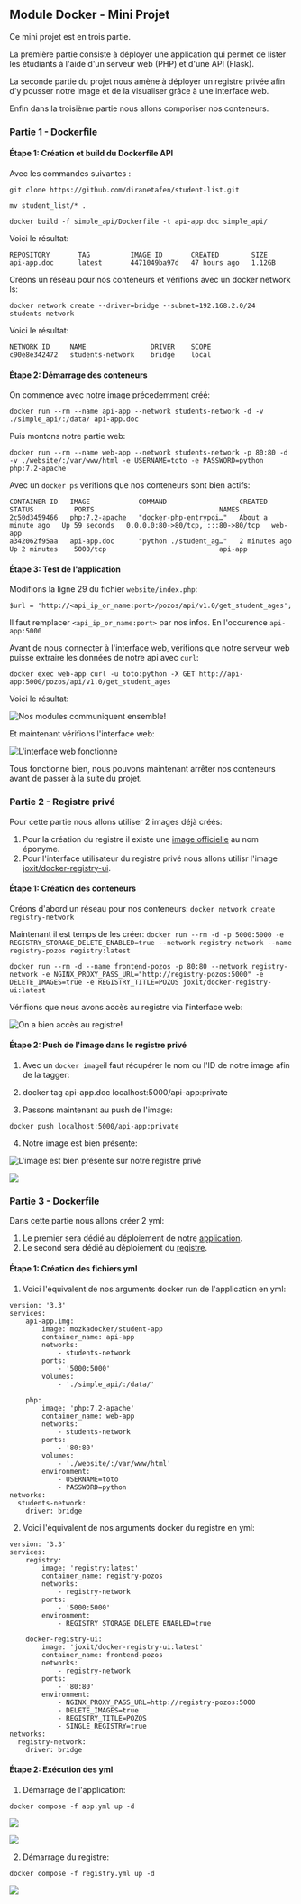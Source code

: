 ## Module Docker - Mini Projet

Ce mini projet est en trois partie.

La première partie consiste à déployer une application qui permet de lister les étudiants à l'aide d'un serveur web (PHP) et d'une API (Flask).

La seconde partie du projet nous amène à déployer un registre privée afin d'y pousser notre image et de la visualiser grâce à une interface web.

Enfin dans la troisième partie nous allons comporiser nos conteneurs.

### Partie 1 - Dockerfile

#### Étape 1: Création et build du Dockerfile API

Avec les commandes suivantes :

`git clone https://github.com/diranetafen/student-list.git`

`mv student_list/* .`

`docker build -f simple_api/Dockerfile -t api-app.doc simple_api/`

Voici le résultat:

```
REPOSITORY       TAG          IMAGE ID       CREATED        SIZE
api-app.doc      latest       4471049ba97d   47 hours ago   1.12GB
```

Créons un réseau pour nos conteneurs et vérifions avec un docker network ls:

`docker network create --driver=bridge --subnet=192.168.2.0/24 students-network`

Voici le résultat:

```
NETWORK ID     NAME                DRIVER    SCOPE
c90e8e342472   students-network    bridge    local
```

#### Étape 2: Démarrage des conteneurs

On commence avec notre image précedemment créé:

`docker run --rm --name api-app --network students-network -d -v ./simple_api/:/data/ api-app.doc`

Puis montons notre partie web:

`docker run --rm --name web-app --network students-network -p 80:80 -d -v ./website/:/var/www/html -e USERNAME=toto -e PASSWORD=python php:7.2-apache`

Avec un `docker ps` vérifions que nos conteneurs sont bien actifs:

```
CONTAINER ID   IMAGE            COMMAND                  CREATED              STATUS          PORTS                               NAMES
2c50d3459466   php:7.2-apache   "docker-php-entrypoi…"   About a minute ago   Up 59 seconds   0.0.0.0:80->80/tcp, :::80->80/tcp   web-app
a342062f95aa   api-app.doc      "python ./student_ag…"   2 minutes ago        Up 2 minutes    5000/tcp                            api-app
```

#### Étape 3: Test de l'application

Modifions la ligne 29 du fichier `website/index.php`:

```
$url = 'http://<api_ip_or_name:port>/pozos/api/v1.0/get_student_ages';
```

Il faut remplacer `<api_ip_or_name:port>` par nos infos. En l'occurence `api-app:5000`

Avant de nous connecter à l'interface web, vérifions que notre serveur web puisse extraire les données de notre api avec `curl`:

`docker exec web-app curl -u toto:python -X GET http://api-app:5000/pozos/api/v1.0/get_student_ages`

Voici le résultat:

![Nos modules communiquent ensemble!](./screens/curl.png)

Et maintenant vérifions l'interface web:

![L'interface web fonctionne](./screens/web-app.png)

Tous fonctionne bien, nous pouvons maintenant arrêter nos conteneurs avant de passer à la suite du projet.

### Partie 2 - Registre privé

Pour cette partie nous allons utiliser 2 images déjà créés:

1. Pour la création du registre il existe une [image officielle](https://hub.docker.com/_/registry) au nom éponyme.
2. Pour l'interface utilisateur du registre privé nous allons utilisr l'image [joxit/docker-registry-ui](https://hub.docker.com/r/joxit/docker-registry-ui).

#### Étape 1: Création des conteneurs

Créons d'abord un réseau pour nos conteneurs:
`docker network create registry-network`

Maintenant il est temps de les créer:
`docker run --rm -d -p 5000:5000 -e REGISTRY_STORAGE_DELETE_ENABLED=true --network registry-network --name registry-pozos registry:latest`

`docker run --rm -d --name frontend-pozos -p 80:80 --network registry-network -e NGINX_PROXY_PASS_URL="http://registry-pozos:5000" -e DELETE_IMAGES=true -e REGISTRY_TITLE=POZOS joxit/docker-registry-ui:latest`

Vérifions que nous avons accès au registre via l'interface web:

![On a bien accès au registre!](./screens/web-registry.png)

#### Étape 2: Push de l'image dans le registre privé

1. Avec un `docker image`il faut récupérer le nom ou l'ID de notre image afin de la tagger:

2. docker tag api-app.doc localhost:5000/api-app:private

3. Passons maintenant au push de l'image:

`docker push localhost:5000/api-app:private`

4. Notre image est bien présente:

![L'image est bien présente sur notre registre privé](./screens/proof-registry.png)

![](./screens/proof-registry-2.png)


### Partie 3 - Dockerfile

Dans cette partie nous allons créer 2 yml:

1. Le premier sera dédié au déploiement de notre [application](https://github.com/MozkaGit/devops-bootcamp-docker/tree/main/Projet).
2. Le second sera dédié au déploiement du [registre](https://github.com/MozkaGit/devops-bootcamp-docker/tree/main/Projet).

#### Étape 1: Création des fichiers yml

1. Voici l'équivalent de nos arguments docker run de l'application en yml:

```
version: '3.3'
services:
    api-app.img:
        image: mozkadocker/student-app
        container_name: api-app
        networks:
            - students-network
        ports:
            - '5000:5000'
        volumes:
            - './simple_api/:/data/'
    
    php:
        image: 'php:7.2-apache'
        container_name: web-app
        networks: 
            - students-network
        ports:
            - '80:80'
        volumes:
            - './website/:/var/www/html'
        environment:
            - USERNAME=toto
            - PASSWORD=python
networks:
  students-network:
    driver: bridge
```

2. Voici l'équivalent de nos arguments docker du registre en yml:

```
version: '3.3'
services:
    registry:
        image: 'registry:latest'
        container_name: registry-pozos
        networks:
            - registry-network
        ports:
            - '5000:5000'
        environment:
            - REGISTRY_STORAGE_DELETE_ENABLED=true

    docker-registry-ui:
        image: 'joxit/docker-registry-ui:latest'
        container_name: frontend-pozos
        networks:
            - registry-network
        ports:
            - '80:80'
        environment:
            - NGINX_PROXY_PASS_URL=http://registry-pozos:5000
            - DELETE_IMAGES=true
            - REGISTRY_TITLE=POZOS
            - SINGLE_REGISTRY=true
networks:
  registry-network:
    driver: bridge
```

#### Étape 2: Exécution des yml

1. Démarrage de l'application: 

`docker compose -f app.yml up -d`

![](./screens/app.yml-proof.png)

![](./screens/web-app.png)

2. Démarrage du registre:

`docker compose -f registry.yml up -d`

![](./screens/registry.yml-proof.png)

